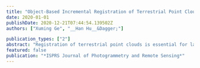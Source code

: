 ```yaml
---
title: "Object-Based Incremental Registration of Terrestrial Point Clouds in an Urban Environment"
date: 2020-01-01
publishDate: 2020-12-21T07:44:54.139502Z
authors: ["Xuming Ge", "__Han Hu__&Dagger;"]

publication_types: ["2"]
abstract: "Registration of terrestrial point clouds is essential for large-scale urban applications. The robustness, accuracy, and runtime are generally given the highest priority in the design of appropriate algorithms. Most approaches that target general scenarios can only fulfill some of these factors, that is, robustness and accuracy come at the cost of increased runtime and vice versa. This paper proposes an object-based incremental registration strategy that accomplishes all of these objectives without the need for artificial targets, aiming at a specific scenario, the urban environment. The key is to decompose the degrees of freedom for the SE(3) transformation to three separate but closely related steps, considering that scanners are generally leveled in urban scenes: (1) 2D transformation with matches from line primitives, (2) vertical offset compensation by robust least-squares optimization, and (3) full SE(3) least-squares refinement using uniformly selected local patches. The robustness is prioritized in the whole pipeline, as structured first by a primitive-based registration and two least-squares optimizations with robust estimations that do not require specific keypoints. An object-based strategy for terrestrial point clouds is used to increase the reliability of the first step by the line primitives, which significantly reduces the search space without affecting the recall ratio. The least-squares optimization contributes to achieve a global optimum for the accurate registration. The three coupling steps are also more efficient than segregated coarse-to-fine registration. Experimental evaluations for point clouds acquired in both a metropolis and in old-style cities reveal that the proposed methods are superior to or on par with the state-of-the-art in robustness, accuracy, and runtime. In addition, the methods are also agnostic to the primitives adopted."
featured: false
publication: "*ISPRS Journal of Photogrammetry and Remote Sensing*"
---
```


